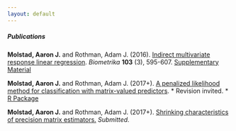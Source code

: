 ```yaml
---
layout: default
---
```

##### Publications

**Molstad, Aaron J.** and Rothman, Adam J. (2016). [Indirect multivariate response linear regression](https://academic.oup.com/biomet/article-abstract/103/3/595/1744444/Indirect-multivariate-response-linear-regression?redirectedFrom=fulltext). *Biometrika* **103** (3), 595-607. [Supplementary Material](pages/publications/IMRLR.pdf)

**Molstad, Aaron J.**  and Rothman, Adam J. (2017+). [A penalized likelihood method for classification with matrix-valued predictors](publications/MatLDA.pdf). * Revision invited. * [R Package](software.html)

**Molstad, Aaron J.** and Rothman, Adam J. (2017+). [Shrinking characteristics of precision matrix estimators.](pages/publications/CharShrink.pdf) *Submitted.* 

